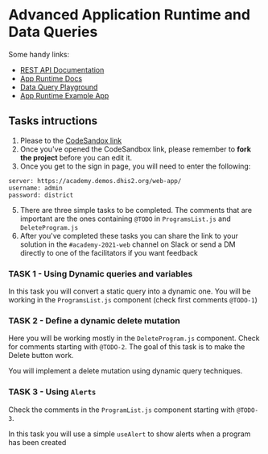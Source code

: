 # Advanced Application Runtime and Data Queries

Some handy links:

- [REST API Documentation](https://docs.dhis2.org/2.34/en/dhis2_developer_manual/web-api.html)
- [App Runtime Docs](https://runtime.dhis2.nu)
- [Data Query Playground](https://runtime.dhis2.nu/playground)
- [App Runtime Example App](https://github.com/dhis2/app-runtime/tree/master/examples/cra)

## Tasks intructions 

1. Please to the [CodeSandox link](https://codesandbox.io/s/thirsty-murdock-5sxk6?file=/README.md)
2. Once you've opened the CodeSandbox link, please remember to **fork the project** before you can edit it.
3. Once you get to the sign in page, you will need to enter the following:

```
server: https://academy.demos.dhis2.org/web-app/
username: admin
password: district
```
5. There are three simple tasks to be completed. The comments that are important are the ones containing `@TODO` in `ProgramsList.js` and `DeleteProgram.js` 
6. After you've completed these tasks you can share the link to your solution in the `#academy-2021-web` channel on Slack or send a DM directly to one of the facilitators if you want feedback

### TASK 1 - Using Dynamic queries and variables 

In this task you will convert a static query into a dynamic one. You will be working in the `ProgramsList.js` component (check first comments `@TODO-1`)

### TASK 2 - Define a dynamic delete mutation  

Here you will be working mostly in the `DeleteProgram.js` component. Check for comments starting with `@TODO-2`. The goal of this task is to make the Delete button work. 

You will implement a delete mutation using dynamic query techniques. 

### TASK 3 - Using `Alerts` 

Check the comments in the `ProgramList.js` component starting with `@TODO-3`. 

In this task you will use a simple `useAlert` to show alerts when a program has been created 



